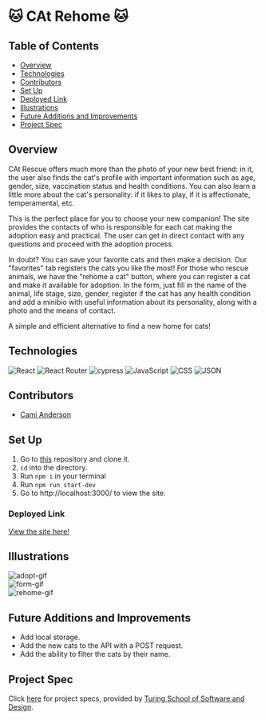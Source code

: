# 🐱 CAt Rehome 🐱

## Table of Contents
  - [Overview](#overview)
  - [Technologies](#technologies)
  - [Contributors](#contributors)
  - [Set Up](#set-up)
  - [Deployed Link](#deployed-link)
  - [Illustrations](#illustrations)
  - [Future Additions and Improvements](#future-additions-and-improvements)
  - [Project Spec](#project-spec)


## Overview

CAt Rescue offers much more than the photo of your new best friend: in it, the user also finds the cat's profile with important information such as age, gender, size, vaccination status and health conditions. You can also learn a little more about the cat's personality: if it likes to play, if it is affectionate, temperamental, etc.

This is the perfect place for you to choose your new companion! The site provides the contacts of who is responsible for each cat making the adoption easy and practical. The user can get in direct contact with any questions and proceed with the adoption process.

In doubt? You can save your favorite cats and then make a decision. Our "favorites" tab registers the cats you like the most!
For those who rescue animals, we have the "rehome a cat" button, where you can register a cat and make it available for adoption. In the form, just fill in the name of the animal, life stage, size, gender, register if the cat has any health condition and add a minibio with useful information about its personality, along with a photo and the means of contact.

A simple and efficient alternative to find a new home for cats!

## Technologies

![React](https://img.shields.io/badge/react-%2320232a.svg?style=for-the-badge&logo=react&logoColor=%2361DAFB)
![React Router](https://img.shields.io/badge/React_Router-CA4245?style=for-the-badge&logo=react-router&logoColor=white)
![cypress](https://img.shields.io/badge/-cypress-%23E5E5E5?style=for-the-badge&logo=cypress&logoColor=058a5e)
![JavaScript](https://img.shields.io/badge/JavaScript-323330?style=for-the-badge&logo=javascript&logoColor=F7DF1E)
![CSS](https://img.shields.io/badge/CSS3-1572B6?style=for-the-badge&logo=css3&logoColor=white)
![JSON](https://img.shields.io/badge/json-5E5C5C?style=for-the-badge&logo=json&logoColor=white)


## Contributors

- [Cami Anderson](https://github.com/camianderson)


## Set Up

1. Go to [this](https://github.com/camianderson/CAt-rehome) repository and clone it. 
2. `cd` into the directory.
3. Run `npm i` in your terminal
4. Run `npm run start-dev`
6. Go to http://localhost:3000/ to view the site.

### Deployed Link
[View the site here!](https://cat-rehome.herokuapp.com/)

## Illustrations
![adopt-gif](https://media.giphy.com/media/n24Fm6ZgvdDe0FvwvB/giphy.gif)<br>
![form-gif](https://media.giphy.com/media/KrNbXrBhUUoEmSvgsU/giphy.gif)<br>
![rehome-gif](https://media.giphy.com/media/TiCtZzKnwMm5TuX3OI/giphy.gif)



## Future Additions and Improvements

- Add local storage.
- Add the new cats to the API with a POST request.
- Add the ability to filter the cats by their name.

## Project Spec

Click [here](https://frontend.turing.edu/projects/module-3/showcase.html) for project specs, provided by [Turing School of Software and Design](https://turing.edu/).
